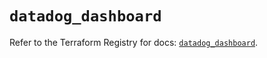 # `datadog_dashboard`

Refer to the Terraform Registry for docs: [`datadog_dashboard`](https://registry.terraform.io/providers/datadog/datadog/3.68.0/docs/resources/dashboard).
